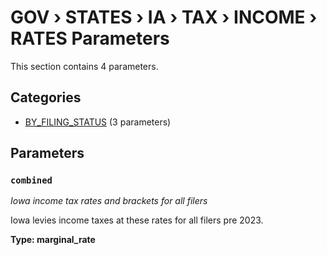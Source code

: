 # GOV › STATES › IA › TAX › INCOME › RATES Parameters

This section contains 4 parameters.

## Categories

- [BY_FILING_STATUS](by_filing_status/index.md) (3 parameters)

## Parameters

### `combined`
*Iowa income tax rates and brackets for all filers*

Iowa levies income taxes at these rates for all filers pre 2023.

**Type: marginal_rate**

